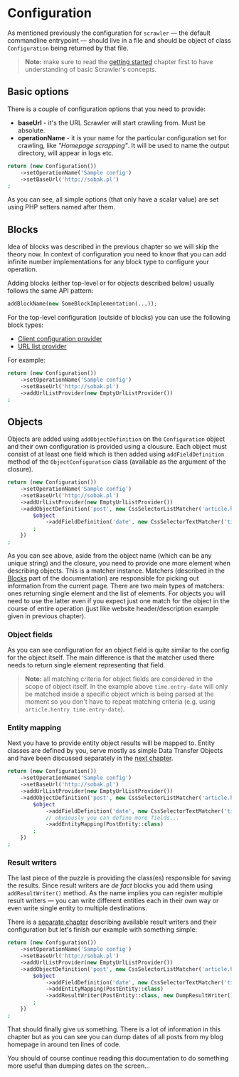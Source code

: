 # Configuration
As mentioned previously the configuration for `scrawler` — the default
commandline entrypoint — should live in a file and should be object of class
`Configuration` being returned by that file.

> **Note:** make sure to read the [getting started](getting-started.md) chapter
> first to have understanding of basic Scrawler's concepts.

## Basic options
There is a couple of configuration options that you need to provide:

- **baseUrl** - it's the URL Scrawler will start crawling from. Must be absolute.
- **operationName** - it is your name for the particular configuration set for
  crawling, like _"Homepage scrapping"_. It will be used to name the output
  directory, will appear in logs etc.

```php
return (new Configuration())
    ->setOperationName('Sample config')
    ->setBaseUrl('http://sobak.pl')
;
```

As you can see, all simple options (that only have a scalar value) are set using
PHP setters named after them.

## Blocks
Idea of blocks was described in the previous chapter so we will skip the theory
now. In context of configuration you need to know that you can add infinite
number implementations for any block type to configure your operation.

Adding blocks (either top-level or for objects described below) usually follows
the same API pattern:

```php
addBlockName(new SomeBlockImplementation(...));
```

For the top-level configuration (outside of blocks) you can use the following
block types:
- [Client configuration provider](blocks/clientconfigurationprovider.md)
- [URL list provider](blocks/urllistprovider.md)

For example:

```php
return (new Configuration())
    ->setOperationName('Sample config')
    ->setBaseUrl('http://sobak.pl')
    ->addUrlListProvider(new EmptyUrlListProvider())
;
```

## Objects
Objects are added using `addObjectDefinition` on the `Configuration` object and
their own configuration is provided using a clousure. Each object must consist
of at least one field which is then added using `addFieldDefinition` method of
the `ObjectConfiguration` class (available as the argument of the closure).

```php
return (new Configuration())
    ->setOperationName('Sample config')
    ->setBaseUrl('http://sobak.pl')
    ->addUrlListProvider(new EmptyUrlListProvider())
    ->addObjectDefinition('post', new CssSelectorListMatcher('article.hentry'), function (ObjectConfiguration $object) {
        $object
            ->addFieldDefinition('date', new CssSelectorTextMatcher('time.entry-date'))
        ;
    })
;
```

As you can see above, aside from the object name (which can be any unique string)
and the closure, you need to provide one more element when describing objects.
This is a matcher instance. Matchers (described in the [Blocks](blocks.md) part
of the documentation) are responsible for picking out information from the current
page. There are two main types of matchers: ones returning single element and the
list of elements. For objects you will need to use the latter even if you expect
just one match for the object in the course of entire operation (just like website
header/description example given in previous chapter).

### Object fields
As you can see configuration for an object field is quite similar to the config
for the object itself. The main difference is that the matcher used there needs
to return single element representing that field.

> **Note:** all matching criteria for object fields are considered in the scope
> of object itself. In the example above `time.entry-date` will only be matched
> inside a specific object which is being parsed at the moment so you don't have
> to repeat matching criteria (e.g. using `article.hentry time.entry-date`).

### Entity mapping
Next you have to provide entity object results will be mapped to. Entity classes
are defined by you, serve mostly as simple Data Transfer Objects and have been
discussed separately in the [next chapter](entities.md).

```php
return (new Configuration())
    ->setOperationName('Sample config')
    ->setBaseUrl('http://sobak.pl')
    ->addUrlListProvider(new EmptyUrlListProvider())
    ->addObjectDefinition('post', new CssSelectorListMatcher('article.hentry'), function (ObjectConfiguration $object) {
        $object
            ->addFieldDefinition('date', new CssSelectorTextMatcher('time.entry-date'))
            // obviously you can define more fields...
            ->addEntityMapping(PostEntity::class)
        ;
    })
;
```

### Result writers
The last piece of the puzzle is providing the class(es) responsible for saving
the results. Since result writers are _de fact_ blocks you add them using
`addResultWriter()` method. As the name implies you can register multiple result
writers — you can write different entities each in their own way or even write
single entity to multiple destinations.

There is a [separate chapter](blocks/resultwriter.md) describing available result
writers and their configuration but let's finish our example with something simple:

```php
return (new Configuration())
    ->setOperationName('Sample config')
    ->setBaseUrl('http://sobak.pl')
    ->addUrlListProvider(new EmptyUrlListProvider())
    ->addObjectDefinition('post', new CssSelectorListMatcher('article.hentry'), function (ObjectConfiguration $object) {
        $object
            ->addFieldDefinition('date', new CssSelectorTextMatcher('time.entry-date'))
            ->addEntityMapping(PostEntity::class)
            ->addResultWriter(PostEntity::class, new DumpResultWriter())    
        ;
    })
;
```

That should finally give us something. There is a lot of information in this
chapter but as you can see you can dump dates of all posts from my blog homepage
in around ten lines of code.

You should of course continue reading this documentation to do something more
useful than dumping dates on the screen…
